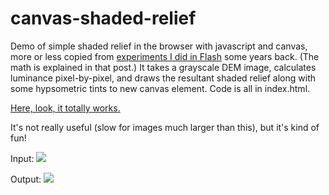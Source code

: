 # canvas-shaded-relief

Demo of simple shaded relief in the browser with javascript and canvas, more or less copied from [experiments I did in Flash](http://andywoodruff.com/blog/shaded-relief-in-as3/) some years back. (The math is explained in that post.) It takes a grayscale DEM image, calculates luminance pixel-by-pixel, and draws the resultant shaded relief along with some hypsometric tints to new canvas element. Code is all in index.html.

[Here, look, it totally works.](http://awoodruff.github.io/canvas-shaded-relief/)

It's not really useful (slow for images much larger than this), but it's kind of fun!

Input:
![](https://raw.githubusercontent.com/awoodruff/canvas-shaded-relief/gh-pages/molokai.png)

Output:
![](https://raw.githubusercontent.com/awoodruff/canvas-shaded-relief/gh-pages/molokai-relief.png)
